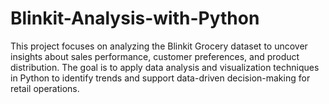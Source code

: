 # Blinkit-Analysis-with-Python
This project focuses on analyzing the Blinkit Grocery dataset to uncover insights about sales performance, customer preferences, and product distribution. The goal is to apply data analysis and visualization techniques in Python to identify trends and support data-driven decision-making for retail operations.
